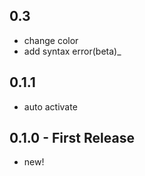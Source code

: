 ## 0.3
* change color
* add syntax error(beta)_
## 0.1.1
* auto activate
## 0.1.0 - First Release
* new!
